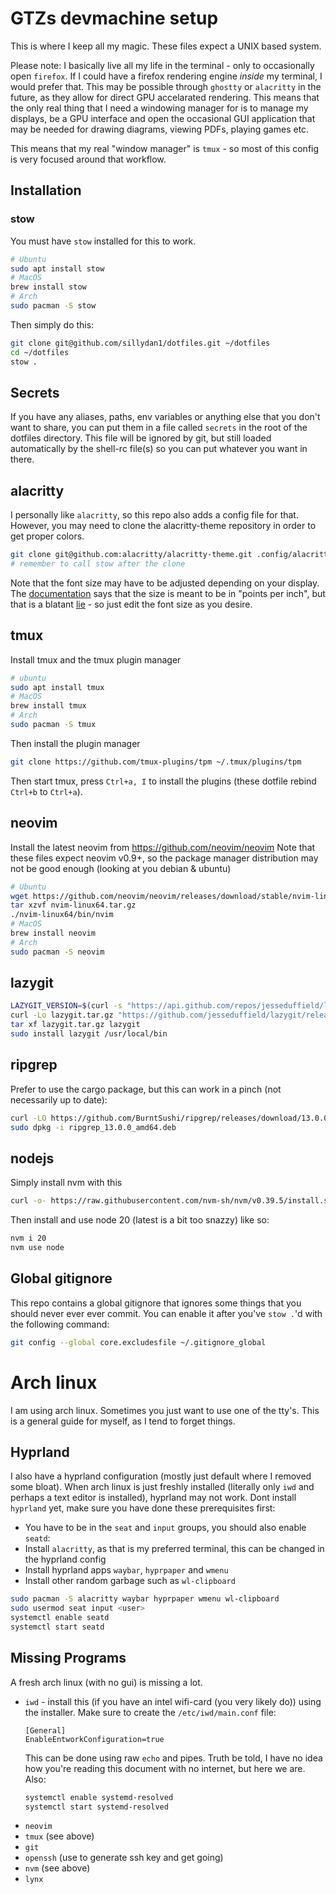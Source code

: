 # GTZs devmachine setup
This is where I keep all my magic. These files expect a UNIX based system.

Please note: I basically live all my life in the terminal - only to occasionally open `firefox`.
If I could have a firefox rendering engine _inside_ my terminal, I would prefer that.
This may be possible through `ghostty` or `alacritty` in the future, as they allow for direct GPU accelarated rendering.
This means that the only real thing that I need a windowing manager for is to manage my displays, be a GPU interface and
open the occasional GUI application that may be needed for drawing diagrams, viewing PDFs, playing games etc.

This means that my real "window manager" is `tmux` - so most of this config is very focused around that workflow.

## Installation

### stow
You must have `stow` installed for this to work.
```sh
# Ubuntu
sudo apt install stow
# MacOS
brew install stow
# Arch
sudo pacman -S stow
```

Then simply do this:
```sh
git clone git@github.com/sillydan1/dotfiles.git ~/dotfiles
cd ~/dotfiles
stow .
```

## Secrets
If you have any aliases, paths, env variables or anything else that you don't want to share, you can put them in a file called `secrets` in the root of the dotfiles directory.
This file will be ignored by git, but still loaded automatically by the shell-rc file(s) so you can put whatever you want in there.

## alacritty
I personally like `alacritty`, so this repo also adds a config file for that. However, you may need to clone the alacritty-theme repository in order to get proper colors.
```sh
git clone git@github.com:alacritty/alacritty-theme.git .config/alacritty/alacritty-theme
# remember to call stow after the clone
```
Note that the font size may have to be adjusted depending on your display.
The [documentation](https://alacritty.org/config-alacritty.html) says that the size is meant to be in "points per inch",
but that is a blatant [lie](https://github.com/alacritty/alacritty/issues/5505) - so just edit the font size as you desire.

## tmux
Install tmux and the tmux plugin manager
```sh
# ubuntu
sudo apt install tmux
# MacOS
brew install tmux
# Arch
sudo pacman -S tmux
```
Then install the plugin manager
```sh
git clone https://github.com/tmux-plugins/tpm ~/.tmux/plugins/tpm
```
Then start tmux, press `Ctrl+a, I` to install the plugins (these dotfile rebind `Ctrl+b` to `Ctrl+a`).

## neovim
Install the latest neovim from https://github.com/neovim/neovim
Note that these files expect neovim v0.9+, so the package manager distribution may not be good enough (looking at you debian & ubuntu)
```sh
# Ubuntu
wget https://github.com/neovim/neovim/releases/download/stable/nvim-linux64.tar.gz
tar xzvf nvim-linux64.tar.gz
./nvim-linux64/bin/nvim
# MacOS
brew install neovim
# Arch
sudo pacman -S neovim
```

## lazygit
```sh
LAZYGIT_VERSION=$(curl -s "https://api.github.com/repos/jesseduffield/lazygit/releases/latest" | grep -Po '"tag_name": "v\K[^"]*')
curl -Lo lazygit.tar.gz "https://github.com/jesseduffield/lazygit/releases/latest/download/lazygit_${LAZYGIT_VERSION}_Linux_x86_64.tar.gz"
tar xf lazygit.tar.gz lazygit
sudo install lazygit /usr/local/bin
```

## ripgrep
Prefer to use the cargo package, but this can work in a pinch (not necessarily up to date):
```sh
curl -LO https://github.com/BurntSushi/ripgrep/releases/download/13.0.0/ripgrep_13.0.0_amd64.deb
sudo dpkg -i ripgrep_13.0.0_amd64.deb
```

## nodejs
Simply install nvm with this
```sh
curl -o- https://raw.githubusercontent.com/nvm-sh/nvm/v0.39.5/install.sh | bash
```

Then install and use node 20 (latest is a bit too snazzy) like so:
```sh
nvm i 20
nvm use node
```

## Global gitignore
This repo contains a global gitignore that ignores some things that you should never ever ever commit.
You can enable it after you've `stow .`'d with the following command:
```sh
git config --global core.excludesfile ~/.gitignore_global
```


# Arch linux
I am using arch linux. Sometimes you just want to use one of the tty's.
This is a general guide for myself, as I tend to forget things.

## Hyprland
I also have a hyprland configuration (mostly just default where I removed some bloat).
When arch linux is just freshly installed (literally only `iwd` and perhaps a text editor is installed), hyprland may not work.
Dont install `hyprland` yet, make sure you have done these prerequisites first:

 - You have to be in the `seat` and `input` groups, you should also enable `seatd`:
 - Install `alacritty`, as that is my preferred terminal, this can be changed in the hyprland config
 - Install hyprland apps `waybar`, `hyprpaper` and `wmenu`
 - Install other random garbage such as `wl-clipboard`

```sh
sudo pacman -S alacritty waybar hyprpaper wmenu wl-clipboard
sudo usermod seat input <user>
systemctl enable seatd
systemctl start seatd
```

## Missing Programs
A fresh arch linux (with no gui) is missing a lot.
 - `iwd` - install this (if you have an intel wifi-card (you very likely do)) using the installer.
   Make sure to create the `/etc/iwd/main.conf` file:
   ```
   [General]
   EnableEntworkConfiguration=true
   ```
   This can be done using raw `echo` and pipes.
   Truth be told, I have no idea how you're reading this document with no internet, but here we are.
   Also:
   ```sh
   systemctl enable systemd-resolved
   systemctl start systemd-resolved
   ```
- `neovim`
- `tmux` (see above)
- `git`
- `openssh` (use to generate ssh key and get going)
- `nvm` (see above)
- `lynx`

